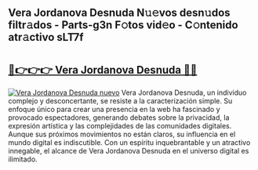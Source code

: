 ## Vera Jordanova Desnuda N𝚞𝚎vos desn𝚞dos filtr𝚊dos - Parts-g3n F𝚘tos vid𝚎o - C𝚘ntenido atr𝚊ctivo sLT7f

# <h2><a href="http://mb8tyb.tromn.icu/?c=Vera+Jordanova+Desnuda">🔗👉👉👉 Vera Jordanova Desnuda 🔗🔗</a></h2>

[![Vera Jordanova Desnuda nuevo](https://i.imgur.com/pEAQMta.gif)](http://mb8tyb.tromn.icu/?c=Vera+Jordanova+Desnuda)
Vera Jordanova Desnuda, un individuo complejo y desconcertante, se resiste a la caracterización simple. Su enfoque único para crear una presencia en la web ha fascinado y provocado espectadores, generando debates sobre la privacidad, la expresión artística y las complejidades de las comunidades digitales. Aunque sus próximos movimientos no están claros, su influencia en el mundo digital es indiscutible. Con un espíritu inquebrantable y un atractivo innegable, el alcance de Vera Jordanova Desnuda en el universo digital es ilimitado.
